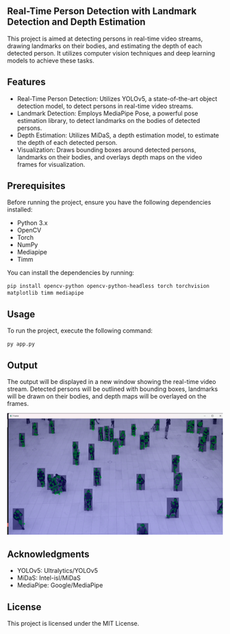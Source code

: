 ## Real-Time Person Detection with Landmark Detection and Depth Estimation

This project is aimed at detecting persons in real-time video streams, drawing landmarks on their bodies, and estimating the depth of each detected person. It utilizes computer vision techniques and deep learning models to achieve these tasks.


## Features
- Real-Time Person Detection: Utilizes YOLOv5, a state-of-the-art object detection model, to detect persons in real-time video streams.
- Landmark Detection: Employs MediaPipe Pose, a powerful pose estimation library, to detect landmarks on the bodies of detected persons.
- Depth Estimation: Utilizes MiDaS, a depth estimation model, to estimate the depth of each detected person.
- Visualization: Draws bounding boxes around detected persons, landmarks on their bodies, and overlays depth maps on the video frames for visualization.


## Prerequisites
Before running the project, ensure you have the following dependencies installed:
- Python 3.x
- OpenCV
- Torch
- NumPy
- Mediapipe
- Timm

You can install the dependencies by running:

````
pip install opencv-python opencv-python-headless torch torchvision matplotlib timm mediapipe
````

## Usage
To run the project, execute the following command:

````
py app.py
````

## Output
The output will be displayed in a new window showing the real-time video stream. Detected persons will be outlined with bounding boxes, landmarks will be drawn on their bodies, and depth maps will be overlayed on the frames.

![Demo](demo.png)

## Acknowledgments
- YOLOv5: Ultralytics/YOLOv5
- MiDaS: Intel-isl/MiDaS
- MediaPipe: Google/MediaPipe


## License
This project is licensed under the MIT License.